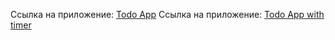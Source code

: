 Ссылка на приложение: [Todo App](https://todoapplication-nuwi10m2f-vladislavs-projects-e694ec28.vercel.app)
Ссылка на приложение: [Todo App with timer](https://todoapplication-git-add-timer-vladislavs-projects-e694ec28.vercel.app/)
